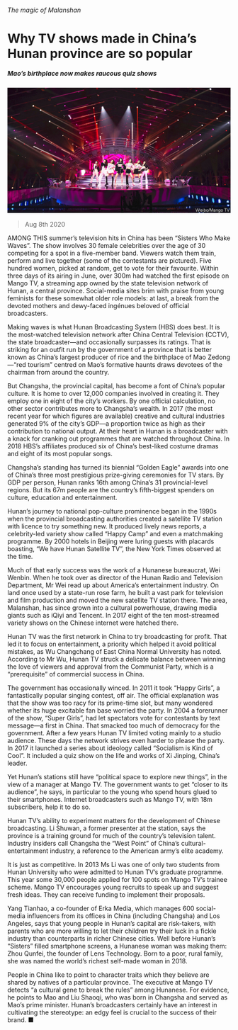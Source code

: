 ###### The magic of Malanshan

# Why TV shows made in China’s Hunan province are so popular 

##### Mao’s birthplace now makes raucous quiz shows 

![image](images/20200808_CNP001_0.jpg) 

> Aug 8th 2020 

AMONG THIS summer’s television hits in China has been “Sisters Who Make Waves”. The show involves 30 female celebrities over the age of 30 competing for a spot in a five-member band. Viewers watch them train, perform and live together (some of the contestants are pictured). Five hundred women, picked at random, get to vote for their favourite. Within three days of its airing in June, over 300m had watched the first episode on Mango TV, a streaming app owned by the state television network of Hunan, a central province. Social-media sites brim with praise from young feminists for these somewhat older role models: at last, a break from the devoted mothers and dewy-faced ingénues beloved of official broadcasters.

Making waves is what Hunan Broadcasting System (HBS) does best. It is the most-watched television network after China Central Television (CCTV), the state broadcaster—and occasionally surpasses its ratings. That is striking for an outfit run by the government of a province that is better known as China’s largest producer of rice and the birthplace of Mao Zedong—“red tourism” centred on Mao’s formative haunts draws devotees of the chairman from around the country.


But Changsha, the provincial capital, has become a font of China’s popular culture. It is home to over 12,000 companies involved in creating it. They employ one in eight of the city’s workers. By one official calculation, no other sector contributes more to Changsha’s wealth. In 2017 (the most recent year for which figures are available) creative and cultural industries generated 9% of the city’s GDP—a proportion twice as high as their contribution to national output. At their heart in Hunan is a broadcaster with a knack for cranking out programmes that are watched throughout China. In 2018 HBS’s affiliates produced six of China’s best-liked costume dramas and eight of its most popular songs.

Changsha’s standing has turned its biennial “Golden Eagle” awards into one of China’s three most prestigious prize-giving ceremonies for TV stars. By GDP per person, Hunan ranks 16th among China’s 31 provincial-level regions. But its 67m people are the country’s fifth-biggest spenders on culture, education and entertainment.

Hunan’s journey to national pop-culture prominence began in the 1990s when the provincial broadcasting authorities created a satellite TV station with licence to try something new. It produced lively news reports, a celebrity-led variety show called “Happy Camp” and even a matchmaking programme. By 2000 hotels in Beijing were luring guests with placards boasting, “We have Hunan Satellite TV”, the New York Times observed at the time.

Much of that early success was the work of a Hunanese bureaucrat, Wei Wenbin. When he took over as director of the Hunan Radio and Television Department, Mr Wei read up about America’s entertainment industry. On land once used by a state-run rose farm, he built a vast park for television and film production and moved the new satellite TV station there. The area, Malanshan, has since grown into a cultural powerhouse, drawing media giants such as iQiyi and Tencent. In 2017 eight of the ten most-streamed variety shows on the Chinese internet were hatched there.

Hunan TV was the first network in China to try broadcasting for profit. That led it to focus on entertainment, a priority which helped it avoid political mistakes, as Wu Changchang of East China Normal University has noted. According to Mr Wu, Hunan TV struck a delicate balance between winning the love of viewers and approval from the Communist Party, which is a “prerequisite” of commercial success in China.

The government has occasionally winced. In 2011 it took “Happy Girls”, a fantastically popular singing contest, off air. The official explanation was that the show was too racy for its prime-time slot, but many wondered whether its huge excitable fan base worried the party. In 2004 a forerunner of the show, “Super Girls”, had let spectators vote for contestants by text message—a first in China. That smacked too much of democracy for the government. After a few years Hunan TV limited voting mainly to a studio audience. These days the network strives even harder to please the party. In 2017 it launched a series about ideology called “Socialism is Kind of Cool”. It included a quiz show on the life and works of Xi Jinping, China’s leader.

Yet Hunan’s stations still have “political space to explore new things”, in the view of a manager at Mango TV. The government wants to get “closer to its audience”, he says, in particular to the young who spend hours glued to their smartphones. Internet broadcasters such as Mango TV, with 18m subscribers, help it to do so.

Hunan TV’s ability to experiment matters for the development of Chinese broadcasting. Li Shuwan, a former presenter at the station, says the province is a training ground for much of the country’s television talent. Industry insiders call Changsha the “West Point” of China’s cultural-entertainment industry, a reference to the American army’s elite academy.

It is just as competitive. In 2013 Ms Li was one of only two students from Hunan University who were admitted to Hunan TV’s graduate programme. This year some 30,000 people applied for 100 spots on Mango TV’s trainee scheme. Mango TV encourages young recruits to speak up and suggest fresh ideas. They can receive funding to implement their proposals.

Yang Tianhao, a co-founder of Erka Media, which manages 600 social-media influencers from its offices in China (including Changsha) and Los Angeles, says that young people in Hunan’s capital are risk-takers, with parents who are more willing to let their children try their luck in a fickle industry than counterparts in richer Chinese cities. Well before Hunan’s “Sisters” filled smartphone screens, a Hunanese woman was making them: Zhou Qunfei, the founder of Lens Technology. Born to a poor, rural family, she was named the world’s richest self-made woman in 2018.

People in China like to point to character traits which they believe are shared by natives of a particular province. The executive at Mango TV detects “a cultural gene to break the rules” among Hunanese. For evidence, he points to Mao and Liu Shaoqi, who was born in Changsha and served as Mao’s prime minister. Hunan’s broadcasters certainly have an interest in cultivating the stereotype: an edgy feel is crucial to the success of their brand. ■

